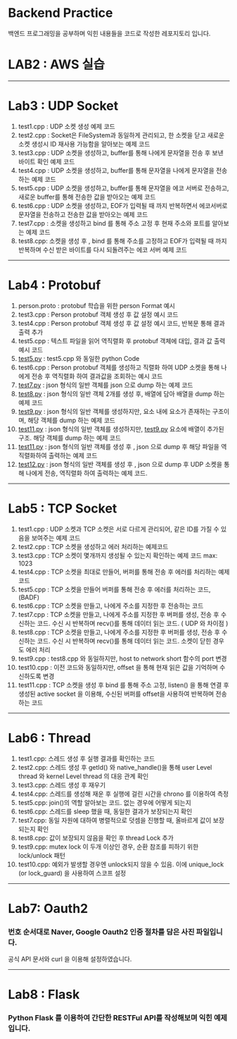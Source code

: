 # Backend Practice 

백엔드 프로그래밍을 공부하며 익힌 내용들을 코드로 작성한 레포지토리 입니다. 

# LAB2 : AWS 실습

---

# Lab3 : UDP Socket

1. test1.cpp : UDP 소켓 생성 예제 코드 
2. test2.cpp : Socket은 FileSystem과 동일하게 관리되고, 한 소켓을 닫고 새로운 소켓 생성시 ID 재사용 가능함을 알아보는 예제 코드
3. test3.cpp : UDP 소켓을 생성하고, buffer를 통해 나에게 문자열을 전송 후 보낸 바이트 확인 예제 코드
4. test4.cpp : UDP 소켓을 생성하고, buffer를 통해 문자열을 나에게 문자열을 전송하는 예제 코드
5. test5.cpp : UDP 소켓을 생성하고, buffer를 통해 문자열을 에코 서버로 전송하고, 새로운 buffer를 통해 전송한 값을 받아오는 예제 코드
6. test6.cpp : UDP 소켓을 생성하고, EOF가 입력될 때 까지 반복하면서 에코서버로 문자열을 전송하고 전송한 값을 받아오는 예제 코드
7. test7.cpp : 소켓을 생성하고 bind 를 통해 주소 고정 후 현재 주소와 포트를 알아보는 예제 코드
8. test8.cpp: 소켓을 생성 후 , bind 를 통해 주소를 고정하고 EOF가 입력될 때 까지 반복하며 수신 받은 바이트를 다시 되돌려주는 에코 서버 예제 코드 

---

# Lab4 : Protobuf

1. person.proto : protobuf 학습을 위한 person Format 예시 
2. test3.cpp : Person protobuf 객체 생성 후 값 설정 예시 코드
3. test4.cpp : Person protobuf 객체 생성 후 값 설정 예시 코드, 반복문 통해 결과 출력 추가 
4. test5.cpp : 텍스트 파일을 읽어 역직렬화 후 protobuf 객체에 대입, 결과 값 출력 예시 코드
5. [test5.py](http://test5.py) : test5.cpp 와 동일한 python Code
6. test6.cpp : Person protobuf 객체를 생성하고 직렬화 하여 UDP 소켓을 통해 나에게 전송 후 역직렬화 하여 결과값을 조회하는 예시 코드 
7. [test7.py](http://test7.py) : json 형식의 일반 객체를 json 으로 dump 하는 예제 코드 
8. [test8.py](http://test8.py) : json 형식의 일반 객체 2개를 생성 후, 배열에 담아 배열을 dump 하는 예제 코드 
9. [test9.py](http://test9.py) : json 형식의 일반 객체를 생성하지만, 요소 내에 요소가 존재하는 구조이며, 해당 객체를 dump 하는 예제 코드
10. [test11.py](http://test11.py) : json 형식의 일반 객체를 생성하지만, [test9.py](http://test9.py) 요소에 배열이 추가된 구조. 해당 객체를 dump 하는 예제 코드
11. [test11.py](http://test11.py) : json 형식의 일반 객체를 생성 후 , json 으로 dump 후 해당 파일을 역직렬화하여 출력하는 예제 코드 
12. [test12.py](http://test12.py) : json 형식의 일반 객체를 생성 후 , json 으로 dump 후 UDP 소켓을 통해 나에게 전송, 역직렬화 하여 출력하는 예제 코드.

---

# Lab5 : TCP Socket

1. test1.cpp : UDP 소켓과 TCP 소켓은 서로 다르게 관리되어, 같은 ID를 가질 수 있음을 보여주는 예제 코드
2. test2.cpp : TCP 소켓을 생성하고 에러 처리하는 예제코드 
3. test3.cpp : TCP 소켓이 몇개까지 생성될 수 있는지 확인하는 예제 코드 max: 1023
4. test4.cpp : TCP 소켓을 최대로 만들어, 버퍼를 통해 전송 후 에러를 처리하는 예제 코드
5. test5.cpp : TCP 소켓을 만들어 버퍼를 통해 전송 후 에러를 처리하는 코드, (BADF)
6. test6.cpp : TCP 소켓을 만들고, 나에게 주소를 지정한 후 전송하는 코드
7. test7.cpp : TCP 소켓을 만들고, 나에게 주소를 지정한 후 버퍼를 생성, 전송 후 수신하는 코드. 수신 시 반복하며 recv()를 통해 데이터 읽는 코드. ( UDP 와 차이점 ) 
8. test8.cpp : TCP 소켓을 만들고, 나에게 주소를 지정한 후 버퍼를 생성, 전송 후 수신하는 코드. 수신 시 반복하며 recv()를 통해 데이터 읽는 코드. 소켓이 닫힌 경우도 에러 처리 
9. test9.cpp : test8.cpp 와 동일하지만, host to network short 함수의 port 변경 
10. test10.cpp : 이전 코드와 동일하지만, offset 을 통해 현재 읽은 값을 기억하며 수신하도록 변경 
11. test11.cpp : TCP 소켓을 생성 후 bind 를 통해 주소 고정, listen() 을 통해 연결 후 생성된 active socket 을 이용해, 수신된 버퍼를 offset을 사용하여 반복하며 전송하는 코드

---

# Lab6 : Thread

1. test1.cpp: 스레드 생성 후 실행 결과를 확인하는 코드 
2. test2.cpp: 스레드 생성 후 getId() 와 native_handle()을 통해 user Level thread 와 kernel Level thread 의 대응 관계 확인 
3. test3.cpp: 스레드 생성 후 재우기 
4. test4.cpp: 스레드를 생성해 재운 후 실행에 걸린 시간을 chrono 를 이용하여 측정 
5. test5.cpp: join()의 역할 알아보는 코드. 없는 경우에 어떻게 되는지 
6. test6.cpp: 스레드를 sleep 했을 때, 동일한 결과가 보장되는지 확인 
7. test7.cpp: 동일 자원에 대하여 병렬적으로 덧셈을 진행할 때, 올바르게 값이 보장되는지 확인 
8. test8.cpp: 값이 보장되지 않음을 확인 후 thread Lock 추가 
9. test9.cpp: mutex lock 이 두개 이상인 경우, 순환 참조를 피하기 위한 lock/unlock 패턴 
10. test10.cpp: 예외가 발생할 경우엔 unlock되지 않을 수 있음. 이에 unique_lock (or lock_guard) 을 사용하여 스코프 설정 

---

# Lab7: Oauth2

### 번호 순서대로 Naver, Google Oauth2 인증 절차를 담은 사진 파일입니다.

공식 API 문서와 curl 을 이용해 설정하였습니다. 

---

# Lab8 : Flask

### Python Flask 를 이용하여 간단한 RESTFul API를 작성해보며 익힌 예제입니다.
